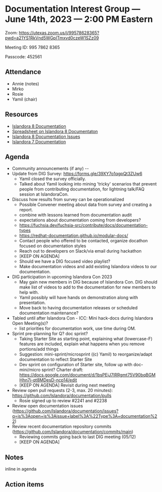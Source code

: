 # Documentation Interest Group — June 14th, 2023 — 2:00 PM Eastern

Zoom: https://utexas.zoom.us/j/99578628365?pwd=a21YS1RkVnd5WGpITmxvd0czeW1SZz09

Meeting ID: 995 7862 8365

Passcode: 452561

## Attendance

* Annie (notes)
* Mirko
* Rosie
* Yamil (chair)

## Resources
* [Islandora 8 Documentation](https://islandora.github.io/documentation/)
* [Spreadsheet on Islandora 8 Documentaton](https://docs.google.com/spreadsheets/d/1E-kRw9xE60CKK0qL1-phzeVKjEZu3qBKZ9d3LH1hDEE/edit?usp=sharing)
* [Islandora 8 Documentation Issues](https://github.com/Islandora/documentation/issues?q=is%3Aopen+is%3Aissue+label%3A%22Type%3A+documentation%22)
* [Islandora 7 Documentation](https://wiki.lyrasis.org/display/ISLANDORA/Start)

## Agenda
- Community announcements (if any) --
- Update from DIG Survey: https://forms.gle/39XY7o1qgpQt3ZUw6
  - Yamil closed the survey officially.
  - Talked about Yamil looking into mining 'tricky' scenarios that prevent people from contributing documentation, for lightning talk/FAQ session at IslandoraCon.
- Discuss how results from survey can be operationalized
  - Possible Convener meeting about data from survey and creating a report.
  - combine with lessons learned from documentation audit
  - expectations about documentation coming from developers?
  - https://fuchsia.dev/fuchsia-src/contribute/docs/documentation-types
  - https://redhat-documentation.github.io/modular-docs/
  - Contact people who offered to be contacted, organize docathon focused on documentation styles
  - Reach out to developers on Slack/via email during hackathon
  - [KEEP ON AGENDA]
  - Should we have a DIG focused video playlist?
  - Make documentation videos and add existing Islandora videos to our documentation.
- DIG participation in upcoming Islandora Con 2023
  - May gain new members in DIG because of Islandora Con. DIG should make list of videos to add to the documentation for new members to help with.
  - Yamil possibly will have hands on demonstration along with presentation.
  - Move back to having documentation releases or scheduled documentation maintenance?
- Tabled until after Islandora Con - ICC: Mini hack-docs during Islandora Open Meeting(s)?
    - list priorities for documentation work, use time during OM.
- Sprint pre-planning for Q? doc sprint?
    - Taking Starter Site as starting point, explaining what (lowercase-F) features are included, explain what happens when you remove portions/add things
    - Suggestion: mini-sprint/microsprint ((c) Yamil) to reorganize/adapt documentation to reflect Starter Site
    - Dev sprint on configuration of Starter site, follow up with doc-mini/micro sprint? Charter draft: https://docs.google.com/document/d/1bsPEjJ7lRRgmt75V90bqBGMHhn7i-qt8MDesD-ncp14/edit
    - [KEEP ON AGENDA] Revisit during next meeting
- Review open pull requests (2-3, max. 20 minutes): https://github.com/Islandora/documentation/pulls
  - Rosie signed up to review #2241 and #2238
- Review open documentation issues (https://github.com/Islandora/documentation/issues?q=is%3Aopen+is%3Aissue+label%3A%22Type%3A+documentation%22)
- Review recent documentation repository commits (https://github.com/Islandora/documentation/commits/main)
    - Reviewing commits going back to last DIG meeting (05/12)
    - [KEEP ON AGENDA] 

## Notes
inline in agenda

## Action items
